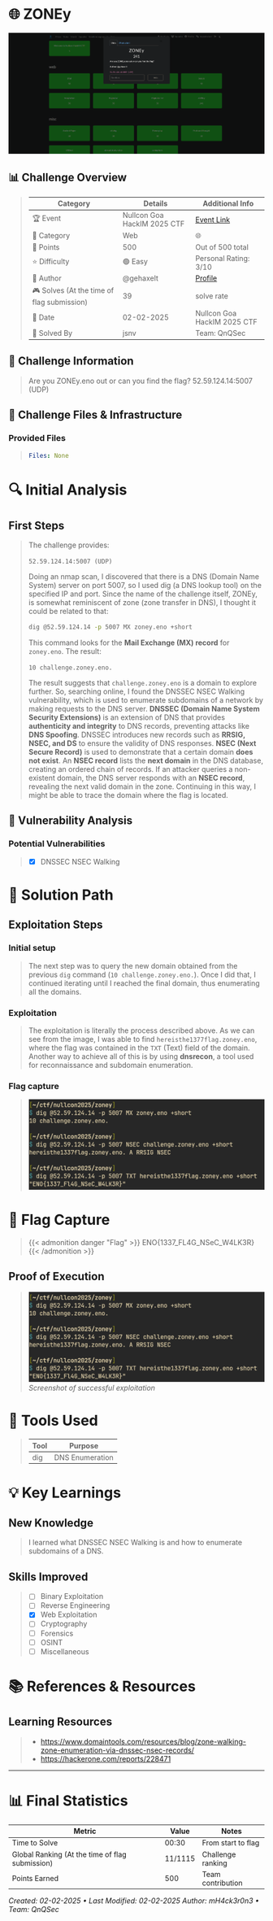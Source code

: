 
# 🌐 ZONEy


![Challenge Presentation](/images/NullCon-Goa-HackIM-CTF-2025/ZONEy/challenge_presentation.png "Challenge Presentation")

## 📊 Challenge Overview
>
>| Category | Details | Additional Info |
>|----------|---------|-----------------|
>| 🏆 Event | Nullcon Goa HackIM 2025 CTF | [Event Link](https://ctf.nullcon.net/challenges#ZONEy-66) |
>| 🔰 Category | Web | 🌐 |
>| 💎 Points | 500 | Out of 500 total |
>| ⭐ Difficulty | 🟢 Easy | Personal Rating: 3/10 |
>| 👤 Author | @gehaxelt | [Profile]() |
>| 🎮 Solves (At the time of flag submission)| 39 | solve rate |
>| 📅 Date | 02-02-2025 | Nullcon Goa HackIM 2025 CTF |
>| 🦾 Solved By | jsnv | Team: QnQSec |

## 📝 Challenge Information
>Are you ZONEy.eno out or can you find the flag? 52.59.124.14:5007 (UDP)

## 🎯 Challenge Files & Infrastructure

### Provided Files
>```yaml
>Files: None
>```

# 🔍 Initial Analysis

## First Steps
> The challenge provides:
> 
> `52.59.124.14:5007 (UDP)`
>
> Doing an nmap scan, I discovered that there is a DNS (Domain Name System) server on port 5007, so I used dig (a DNS lookup tool) on the specified IP and port. Since the name of the challenge itself, ZONEy, is somewhat reminiscent of zone (zone transfer in DNS), I thought it could be related to that:
>
> ```bash
> dig @52.59.124.14 -p 5007 MX zoney.eno +short
> ```
>
> This command looks for the **Mail Exchange (MX) record** for `zoney.eno`. The result:
>
> `10 challenge.zoney.eno.`
>
> The result suggests that `challenge.zoney.eno` is a domain to explore further. So, searching online, I found the DNSSEC NSEC Walking vulnerability, which is used to enumerate subdomains of a network by making requests to the DNS server. **DNSSEC (Domain Name System Security Extensions)** is an extension of DNS that provides **authenticity and integrity** to DNS records, preventing attacks like **DNS Spoofing**. DNSSEC introduces new records such as **RRSIG, NSEC, and DS** to ensure the validity of DNS responses. **NSEC (Next Secure Record)** is used to demonstrate that a certain domain **does not exist**. An **NSEC record** lists the **next domain** in the DNS database, creating an ordered chain of records. If an attacker queries a non-existent domain, the DNS server responds with an **NSEC record**, revealing the next valid domain in the zone. Continuing in this way, I might be able to trace the domain where the flag is located.

## 🔬 Vulnerability Analysis
### Potential Vulnerabilities
>- [x] DNSSEC NSEC Walking

# 🎯 Solution Path

## Exploitation Steps
### Initial setup
> The next step was to query the new domain obtained from the previous `dig` command (`10 challenge.zoney.eno.`). Once I did that, I continued iterating until I reached the final domain, thus enumerating all the domains.
>
>
### Exploitation
> The exploitation is literally the process described above. As we can see from the image, I was able to find `hereisthe1377flag.zoney.eno`, where the flag was contained in the `TXT` (Text) field of the domain. Another way to achieve all of this is by using **dnsrecon**, a tool used for reconnaissance and subdomain enumeration.
>
### Flag capture
>  
> ![Manual Flag](/images/NullCon-Goa-HackIM-CTF-2025/ZONEy/manual_flag.png "Manual Flag")


# 🚩 Flag Capture
>{{< admonition danger "Flag" >}}
ENO{1337_FL4G_NSeC_W4LK3R}
>{{< /admonition >}}
>
## Proof of Execution
> ![Manual Flag](/images/NullCon-Goa-HackIM-CTF-2025/ZONEy/manual_flag.png "Manual Flag")
>*Screenshot of successful exploitation*

# 🔧 Tools Used
>| Tool | Purpose |
>|------|---------|
>| dig | DNS Enumeration |

# 💡 Key Learnings
## New Knowledge
>I learned what DNSSEC NSEC Walking is and how to enumerate subdomains of a DNS.
## Skills Improved
>- [ ] Binary Exploitation
>- [ ] Reverse Engineering
>- [x] Web Exploitation
>- [ ] Cryptography
>- [ ] Forensics
>- [ ] OSINT
>- [ ] Miscellaneous

# 📚 References & Resources
## Learning Resources
>- https://www.domaintools.com/resources/blog/zone-walking-zone-enumeration-via-dnssec-nsec-records/ 
>- https://hackerone.com/reports/228471

---
# 📊 Final Statistics
| Metric | Value | Notes |
|--------|--------|-------|
| Time to Solve | 00:30 | From start to flag |
| Global Ranking (At the time of flag submission)| 11/1115 | Challenge ranking |
| Points Earned | 500 | Team contribution |

*Created: 02-02-2025 • Last Modified: 02-02-2025*
*Author: mH4ck3r0n3 • Team: QnQSec*
